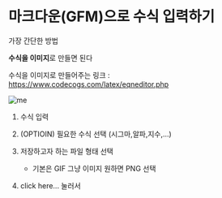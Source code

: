 # 마크다운(GFM)으로 수식 입력하기


가장 간단한 방법

 **수식을 이미지**로 만들면 된다



수식을 이미지로 만들어주는 링크 : https://www.codecogs.com/latex/eqneditor.php

![me](https://user-images.githubusercontent.com/33515697/45136657-27017e00-b1e0-11e8-95e3-a29d16a94de9.PNG)



1. 수식 입력

2. (OPTIOIN) 필요한 수식 선택 (시그마,알파,지수,...)

3. 저장하고자 하는 파일 형태 선택 
    - 기본은 GIF 그냥 이미지 원하면 PNG 선택
  
4. click here... 눌러서 
